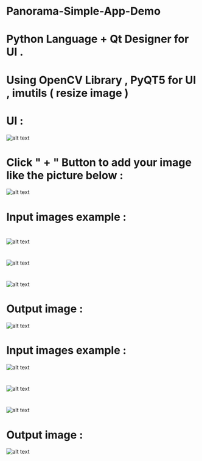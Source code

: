 # Panorama-Simple-App-Demo
# Python Language + Qt Designer for UI .
# Using OpenCV Library , PyQT5 for UI , imutils ( resize image ) 
# UI :
![alt text](https://github.com/Baticsute/Panorama-Simple-App-Demo/blob/master/Results/panoramaUI.png)
# Click " + " Button to add your image like the picture below :
![alt text](https://github.com/Baticsute/Panorama-Simple-App-Demo/blob/master/Results/PanoramaUser.png)
#
# Input images example :
#
![alt text](https://github.com/Baticsute/Panorama-Simple-App-Demo/blob/master/TestImages/1Hill.JPG)
#
![alt text](https://github.com/Baticsute/Panorama-Simple-App-Demo/blob/master/TestImages/2Hill.JPG)
#
![alt text](https://github.com/Baticsute/Panorama-Simple-App-Demo/blob/master/TestImages/3Hill.JPG)
#
# Output image :
![alt text](https://github.com/Baticsute/Panorama-Simple-App-Demo/blob/master/Results/HillPano1.png)
#
# Input images example :
![alt text](https://github.com/Baticsute/Panorama-Simple-App-Demo/blob/master/TestImages/test1.jpg)
#
![alt text](https://github.com/Baticsute/Panorama-Simple-App-Demo/blob/master/TestImages/test2.jpg)
#
![alt text](https://github.com/Baticsute/Panorama-Simple-App-Demo/blob/master/TestImages/test3.jpg)
#
# Output image :
![alt text](https://github.com/Baticsute/Panorama-Simple-App-Demo/blob/master/Results/switzerlandPano2.png)

